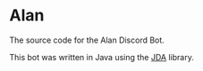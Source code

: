 # Alan

The source code for the Alan Discord Bot.

This bot was written in Java using the [JDA](https://github.com/discord-jda/JDA) library.
